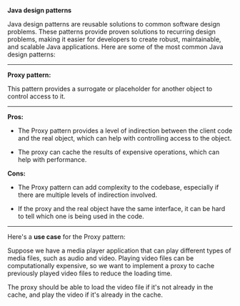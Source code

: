 **Java design patterns**

Java design patterns are reusable solutions to common software design problems. These patterns provide proven solutions to recurring design problems, making it easier for developers to create robust, maintainable, and scalable Java applications. Here are some of the most common Java design patterns:

___

**Proxy pattern:** 

This pattern provides a surrogate or placeholder for another object to control access to it.

___

**Pros:**

- The Proxy pattern provides a level of indirection between the client code and the real object, which can help with controlling access to the object.


- The proxy can cache the results of expensive operations, which can help with performance.



**Cons:**

- The Proxy pattern can add complexity to the codebase, especially if there are multiple levels of indirection involved.


- If the proxy and the real object have the same interface, it can be hard to tell which one is being used in the code.


___

Here's a **use case** for the Proxy pattern:

Suppose we have a media player application that can play different types of media files, such as audio and video. 
Playing video files can be computationally expensive, so we want to implement a proxy to cache previously played video files to reduce the loading time.

The proxy should be able to load the video file if it's not already in the cache, and play the video if it's already in the cache.